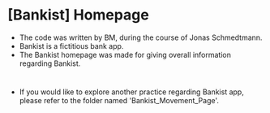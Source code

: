 # [Bankist] Homepage
- The code was written by BM, during the course of Jonas Schmedtmann.
- Bankist is a fictitious bank app.
- The Bankist homepage was made for giving overall information regarding Bankist.
#
- If you would like to explore another practice regarding Bankist app, please refer to the folder named 'Bankist_Movement_Page'.
